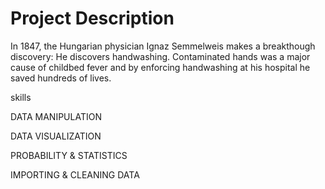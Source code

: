 # Project Description
In 1847, the Hungarian physician Ignaz Semmelweis makes a breakthough discovery: He discovers handwashing. 
Contaminated hands was a major cause of childbed fever and by enforcing handwashing at his hospital he saved hundreds of lives.

  skills 
  
  DATA MANIPULATION
  
  DATA VISUALIZATION
  
  PROBABILITY & STATISTICS
  
  IMPORTING & CLEANING DATA
